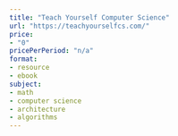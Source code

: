 ```yaml
---
title: "Teach Yourself Computer Science"
url: "https://teachyourselfcs.com/"
price: 
- "0"
pricePerPeriod: "n/a"
format: 
- resource
- ebook
subject: 
- math
- computer science
- architecture
- algorithms
---
```

